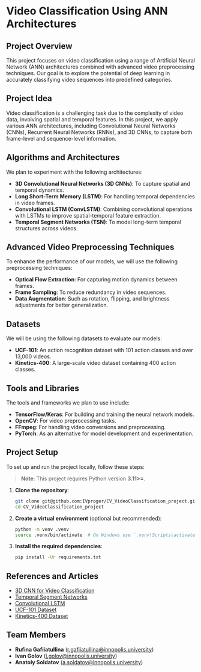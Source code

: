 # Video Classification Using ANN Architectures

## Project Overview
This project focuses on video classification using a range of Artificial Neural Network (ANN) architectures combined with advanced video preprocessing techniques. Our goal is to explore the potential of deep learning in accurately classifying video sequences into predefined categories.

## Project Idea
Video classification is a challenging task due to the complexity of video data, involving spatial and temporal features. In this project, we apply various ANN architectures, including Convolutional Neural Networks (CNNs), Recurrent Neural Networks (RNNs), and 3D CNNs, to capture both frame-level and sequence-level information.

## Algorithms and Architectures
We plan to experiment with the following architectures:
- **3D Convolutional Neural Networks (3D CNNs)**: To capture spatial and temporal dynamics.
- **Long Short-Term Memory (LSTM)**: For handling temporal dependencies in video frames.
- **Convolutional LSTM (ConvLSTM)**: Combining convolutional operations with LSTMs to improve spatial-temporal feature extraction.
- **Temporal Segment Networks (TSN)**: To model long-term temporal structures across videos.

## Advanced Video Preprocessing Techniques
To enhance the performance of our models, we will use the following preprocessing techniques:
- **Optical Flow Extraction**: For capturing motion dynamics between frames.
- **Frame Sampling**: To reduce redundancy in video sequences.
- **Data Augmentation**: Such as rotation, flipping, and brightness adjustments for better generalization.

## Datasets
We will be using the following datasets to evaluate our models:
- **UCF-101**: An action recognition dataset with 101 action classes and over 13,000 videos.
- **Kinetics-400**: A large-scale video dataset containing 400 action classes.

## Tools and Libraries
The tools and frameworks we plan to use include:
- **TensorFlow/Keras**: For building and training the neural network models.
- **OpenCV**: For video preprocessing tasks.
- **FFmpeg**: For handling video conversions and preprocessing.
- **PyTorch**: As an alternative for model development and experimentation.

## Project Setup

To set up and run the project locally, follow these steps:

> **Note**: This project requires Python version **3.11>=**.

1. **Clone the repository**:
   ```bash
   git clone git@github.com:IVproger/CV_VideoClassification_project.git
   cd CV_VideoClassification_project
   ```

2. **Create a virtual environment** (optional but recommended):
   ```bash
   python -m venv .venv
   source .venv/bin/activate  # On Windows use `.venv\Scripts\activate`
   ```

3. **Install the required dependencies**:
   ```bash
   pip install -Ur requirements.txt
   ```


## References and Articles
- [3D CNN for Video Classification](https://arxiv.org/abs/1412.0767)
- [Temporal Segment Networks](https://arxiv.org/abs/1608.00859)
- [Convolutional LSTM](https://arxiv.org/abs/1506.04214)
- [UCF-101 Dataset](https://www.crcv.ucf.edu/data/UCF101.php)
- [Kinetics-400 Dataset](https://deepmind.com/research/open-source/kinetics)

## Team Members
- **Rufina Gafiiatullina** (r.gafiiatullina@innopolis.university)
- **Ivan Golov** (i.golov@innopolis.university)
- **Anatoly Soldatov** (a.soldatov@innopolis.university)
